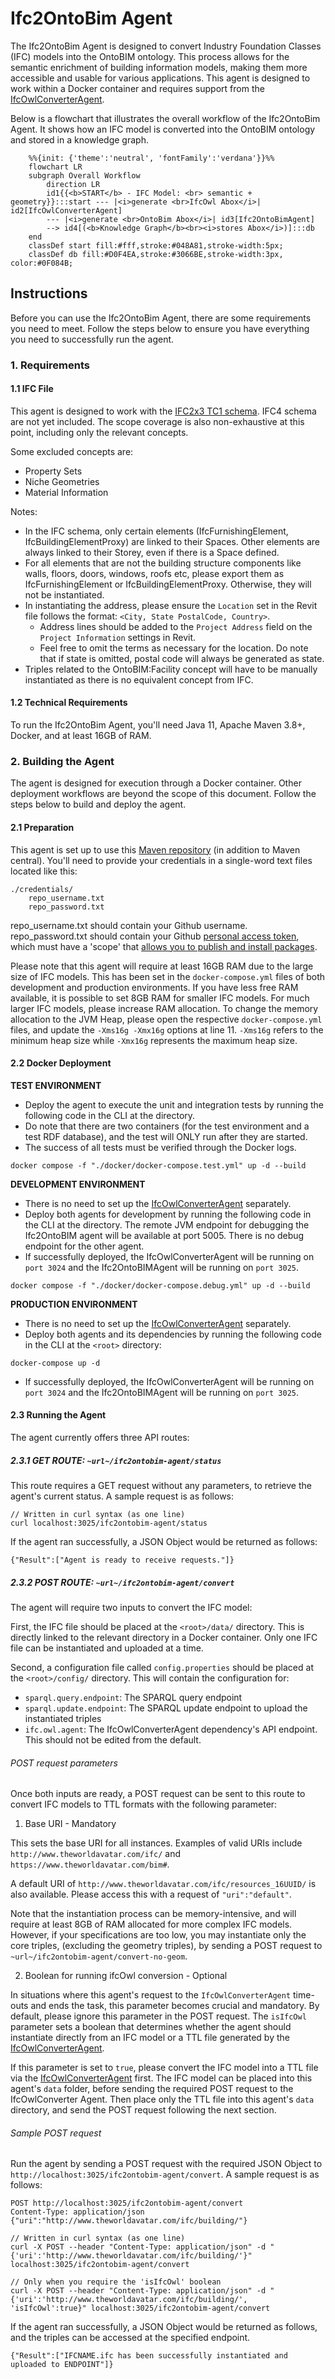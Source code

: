 # Ifc2OntoBim Agent

The Ifc2OntoBim Agent is designed to convert Industry Foundation Classes (IFC) models into the OntoBIM ontology. This process allows for the semantic enrichment of building information models, making them more accessible and usable for various applications. This agent is designed to work within a Docker container and requires support from the [IfcOwlConverterAgent](https://github.com/cambridge-cares/TheWorldAvatar/tree/main/Agents/IfcOwlConverterAgent).

Below is a flowchart that illustrates the overall workflow of the Ifc2OntoBim Agent. It shows how an IFC model is converted into the OntoBIM ontology and stored in a knowledge graph.
```mermaid
    %%{init: {'theme':'neutral', 'fontFamily':'verdana'}}%%
    flowchart LR
    subgraph Overall Workflow
        direction LR
        id1{{<b>START</b> - IFC Model: <br> semantic + geometry}}:::start --- |<i>generate <br>IfcOwl Abox</i>| id2[IfcOwlConverterAgent] 
        --- |<i>generate <br>OntoBim Abox</i>| id3[Ifc2OntoBimAgent] 
        --> id4[(<b>Knowledge Graph</b><br><i>stores Abox</i>)]:::db
    end
    classDef start fill:#fff,stroke:#048A81,stroke-width:5px;
    classDef db fill:#D0F4EA,stroke:#3066BE,stroke-width:3px, color:#0F084B;
```

## Instructions

Before you can use the Ifc2OntoBim Agent, there are some requirements you need to meet. Follow the steps below to ensure you have everything you need to successfully run the agent.

### 1. Requirements
#### 1.1 IFC File
This agent is designed to work with the [IFC2x3 TC1 schema](https://technical.buildingsmart.org/standards/ifc/ifc-schema-specifications/). IFC4 schema are not yet included.
The scope coverage is also non-exhaustive at this point, including only the relevant concepts.

Some excluded concepts are:
 - Property Sets
 - Niche Geometries
 - Material Information

Notes:
- In the IFC schema, only certain elements (IfcFurnishingElement, IfcBuildingElementProxy) are linked to their Spaces. 
Other elements are always linked to their Storey, even if there is a Space defined. 
- For all elements that are not the building structure components like walls, floors, doors, windows, roofs etc, please export them as IfcFurnishingElement or IfcBuildingElementProxy.
Otherwise, they will not be instantiated.
- In instantiating the address, please ensure the `Location` set in the Revit file follows the format: `<City, State PostalCode, Country>`. 
  - Address lines should be added to the `Project Address` field on the `Project Information` settings in Revit.
  - Feel free to omit the terms as necessary for the location. Do note that if state is omitted, postal code will always be generated as state.
- Triples related to the OntoBIM:Facility concept will have to be manually instantiated as there is no equivalent concept from IFC.

#### 1.2 Technical Requirements

To run the Ifc2OntoBim Agent, you'll need Java 11, Apache Maven 3.8+, Docker, and at least 16GB of RAM.

### 2. Building the Agent

The agent is designed for execution through a Docker container. Other deployment workflows are beyond the scope of this document. Follow the steps below to build and deploy the agent.

#### 2.1 Preparation
This agent is set up to use this [Maven repository](https://maven.pkg.github.com/cambridge-cares/TheWorldAvatar/) (in addition to Maven central).
You'll need to provide  your credentials in a single-word text files located like this:
```
./credentials/
    repo_username.txt
    repo_password.txt
```

repo_username.txt should contain your Github username. repo_password.txt should contain your Github [personal access token](https://docs.github.com/en/github/authenticating-to-github/creating-a-personal-access-token),
which must have a 'scope' that [allows you to publish and install packages](https://docs.github.com/en/packages/working-with-a-github-packages-registry/working-with-the-apache-maven-registry#authenticating-to-github-packages).

Please note that this agent will require at least 16GB RAM due to the large size of IFC models. This has been set in the `docker-compose.yml` files of both development and production environments.
If you have less free RAM available, it is possible to set 8GB RAM for smaller IFC models. For much larger IFC models, please increase RAM allocation.
To change the memory allocation to the JVM Heap, please open the respective `docker-compose.yml` files, and update the `-Xms16g -Xmx16g` options at line 11.
`-Xms16g` refers to the minimum heap size while `-Xmx16g` represents the maximum heap size.

#### 2.2 Docker Deployment
**TEST ENVIRONMENT**
- Deploy the agent to execute the unit and integration tests by running the following code in the CLI at the <root> directory. 
- Do note that there are two containers (for the test environment and a test RDF database), and the test will ONLY run after they are started.
- The success of all tests must be verified through the Docker logs.
```
docker compose -f "./docker/docker-compose.test.yml" up -d --build
```

**DEVELOPMENT ENVIRONMENT**
- There is no need to set up the [IfcOwlConverterAgent](https://github.com/cambridge-cares/TheWorldAvatar/tree/main/Agents/IfcOwlConverterAgent) separately. 
- Deploy both agents for development by running the following code in the CLI at the directory. The remote JVM endpoint for debugging the Ifc2OntoBIM agent will be available at port 5005. There is no debug endpoint for the other agent.
- If successfully deployed, the IfcOwlConverterAgent will be running on `port 3024` and the Ifc2OntoBIMAgent will be running on `port 3025`.
```
docker compose -f "./docker/docker-compose.debug.yml" up -d --build
```

**PRODUCTION ENVIRONMENT**
- There is no need to set up the [IfcOwlConverterAgent](https://github.com/cambridge-cares/TheWorldAvatar/tree/main/Agents/IfcOwlConverterAgent) separately.
- Deploy both agents and its dependencies by running the following code in the CLI at the `<root>` directory:
```
docker-compose up -d
```
- If successfully deployed, the IfcOwlConverterAgent will be running on `port 3024` and the Ifc2OntoBIMAgent will be running on `port 3025`.

#### 2.3 Running the Agent
The agent currently offers three API routes:
##### 2.3.1 GET ROUTE: `~url~/ifc2ontobim-agent/status` 

This route requires a GET request without any parameters, to retrieve the agent's current status. A sample request is as follows:
```
// Written in curl syntax (as one line)
curl localhost:3025/ifc2ontobim-agent/status 
```
If the agent ran successfully, a JSON Object would be returned as follows:
```
{"Result":["Agent is ready to receive requests."]}
```

##### 2.3.2 POST ROUTE: `~url~/ifc2ontobim-agent/convert`
The agent will require two inputs to convert the IFC model:

First, the IFC file should be placed at the `<root>/data/` directory. This is directly linked to the relevant directory in a Docker container. 
Only one IFC file can be instantiated and uploaded at a time.

Second, a configuration file called `config.properties` should be placed at the `<root>/config/` directory. This will contain the
configuration for:
- `sparql.query.endpoint`: The SPARQL query endpoint
- `sparql.update.endpoint`: The SPARQL update endpoint to upload the instantiated triples
- `ifc.owl.agent`: The IfcOwlConverterAgent dependency's API endpoint. This should not be edited from the default.

###### POST request parameters
Once both inputs are ready, a POST request can be sent to this route to convert IFC models to TTL formats with the following parameter:
1. Base URI - Mandatory

This sets the base URI for all instances. Examples of valid URIs include `http://www.theworldavatar.com/ifc/` and  `https://www.theworldavatar.com/bim#`.

A default URI of `http://www.theworldavatar.com/ifc/resources_16UUID/` is also available. Please access this with a request of `"uri":"default"`.

Note that the instantiation process can be memory-intensive, and will require at least 8GB of RAM allocated for more complex IFC models. However, if your specifications
are too low, you may instantiate only the core triples, (excluding the geometry triples), by sending a POST request to `~url~/ifc2ontobim-agent/convert-no-geom`.

2. Boolean for running ifcOwl conversion - Optional

In situations where this agent's request to the `IfcOwlConverterAgent` time-outs and ends the task, this parameter becomes crucial and mandatory. By default, please ignore this parameter in the POST request.
The `isIfcOwl` parameter sets a boolean that determines whether the agent should instantiate directly from an IFC model or a TTL file generated by the [IfcOwlConverterAgent](https://github.com/cambridge-cares/TheWorldAvatar/tree/main/Agents/IfcOwlConverterAgent).

If this parameter is set to `true`, please convert the IFC model into a TTL file via the [IfcOwlConverterAgent](https://github.com/cambridge-cares/TheWorldAvatar/tree/main/Agents/IfcOwlConverterAgent) first. The IFC model can be placed into this agent's `data` folder, before sending the required POST request to the IfcOwlConverter Agent.
Then place only the TTL file into this agent's `data` directory, and send the POST request following the next section.

###### Sample POST request
Run the agent by sending a POST request with the required JSON Object to `http://localhost:3025/ifc2ontobim-agent/convert`. A sample request is as follows:
```
POST http://localhost:3025/ifc2ontobim-agent/convert
Content-Type: application/json
{"uri":"http://www.theworldavatar.com/ifc/building/"}

// Written in curl syntax (as one line)
curl -X POST --header "Content-Type: application/json" -d "{'uri':'http://www.theworldavatar.com/ifc/building/'}" localhost:3025/ifc2ontobim-agent/convert 

// Only when you require the 'isIfcOwl' boolean
curl -X POST --header "Content-Type: application/json" -d "{'uri':'http://www.theworldavatar.com/ifc/building/', 'isIfcOwl':true}" localhost:3025/ifc2ontobim-agent/convert 
```

If the agent ran successfully, a JSON Object would be returned as follows, and the triples can be accessed at the specified endpoint.
```
{"Result":["IFCNAME.ifc has been successfully instantiated and uploaded to ENDPOINT"]}
```

